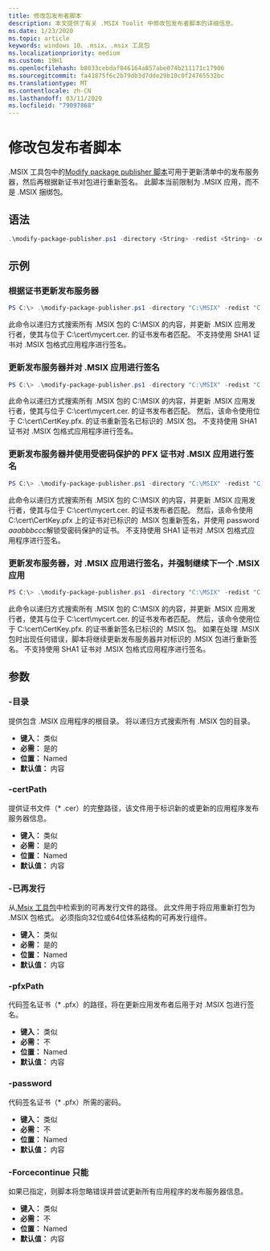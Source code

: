 ```yaml
---
title: 修改包发布者脚本
description: 本文提供了有关 .MSIX Toolit 中修改包发布者脚本的详细信息。
ms.date: 1/23/2020
ms.topic: article
keywords: windows 10、.msix、.msix 工具包
ms.localizationpriority: medium
ms.custom: 19H1
ms.openlocfilehash: b8033cebdaf046164a857abe074b211171c17906
ms.sourcegitcommit: fa41875f6c2b79db3d7dde29b10c0f24765532bc
ms.translationtype: MT
ms.contentlocale: zh-CN
ms.lasthandoff: 03/11/2020
ms.locfileid: "79097868"
---
```

# <a name="modify-package-publisher-script"></a>修改包发布者脚本

.MSIX 工具包中的[Modify package publisher 脚本](https://github.com/microsoft/MSIX-Toolkit/tree/master/Scripts/ModifyPackagePublisher)可用于更新清单中的发布服务器，然后再根据新证书对包进行重新签名。 此脚本当前限制为 .MSIX 应用，而不是 .MSIX 捆绑包。

## <a name="syntax"></a>语法

```powershell
.\modify-package-publisher.ps1 -directory <String> -redist <String> -certPath <String> [[-pfxPath] <String>] [[-Password] <String>] [[-forceContinue]<Switch>]
```

## <a name="examples"></a>示例

### <a name="update-the-publisher-based-on-the-certificate"></a>根据证书更新发布服务器

```powershell
PS C:\> .\modify-package-publisher.ps1 -directory "C:\MSIX" -redist "C:\MSIX-Toolkit\Redist" -certPath "C:\cert\mycert.cer"
```

此命令以递归方式搜索所有 .MSIX 包的 C:\MSIX 的内容，并更新 .MSIX 应用发行者，使其与位于 C:\cert\mycert.cer. 的证书发布者匹配。 不支持使用 SHA1 证书对 .MSIX 包格式应用程序进行签名。

### <a name="update-the-publisher-and-sign-the-msix-app"></a>更新发布服务器并对 .MSIX 应用进行签名

```powershell
PS C:\> .\modify-package-publisher.ps1 -directory "C:\MSIX" -redist "C:\MSIX-Toolkit\Redist" -certPath "C:\cert\mycert.cer" -pfxPath "C:\cert\CertKey.pfx"
```

此命令以递归方式搜索所有 .MSIX 包的 C:\MSIX 的内容，并更新 .MSIX 应用发行者，使其与位于 C:\cert\mycert.cer. 的证书发布者匹配。 然后，该命令使用位于 C:\cert\CertKey.pfx. 的证书重新签名已标识的 .MSIX 包。 不支持使用 SHA1 证书对 .MSIX 包格式应用程序进行签名。

### <a name="update-the-publisher-and-sign-the-msix-app-with-a-password-protected-pfx-certificate"></a>更新发布服务器并使用受密码保护的 PFX 证书对 .MSIX 应用进行签名

```powershell
PS C:\> .\modify-package-publisher.ps1 -directory "C:\MSIX" -redist "C:\MSIX-Toolkit\Redist" -certPath "C:\cert\mycert.cer" -pfxPath "C:\cert\CertKey.pfx" -password "aaabbbccc"
```

此命令以递归方式搜索所有 .MSIX 包的 C:\MSIX 的内容，并更新 .MSIX 应用发行者，使其与位于 C:\cert\mycert.cer. 的证书发布者匹配。 然后，该命令使用 C:\cert\CertKey.pfx 上的证书对已标识的 .MSIX 包重新签名，并使用 password *aaabbbccc*解锁受密码保护的证书。 不支持使用 SHA1 证书对 .MSIX 包格式应用程序进行签名。

### <a name="update-the-publisher-sign-the-msix-app-and-force-continue-to-next-msix-app"></a>更新发布服务器，对 .MSIX 应用进行签名，并强制继续下一个 .MSIX 应用

```powershell
PS C:\> .\modify-package-publisher.ps1 -directory "C:\MSIX" -redist "C:\MSIX-Toolkit\Redist" -certPath "C:\cert\mycert.cer" -pfxPath "C:\cert\CertKey.pfx" -forceContinue -pfxPath "C:\cert\CertKey.pfx"
```

此命令以递归方式搜索所有 .MSIX 包的 C:\MSIX 的内容，并更新 .MSIX 应用发行者，使其与位于 C:\cert\mycert.cer. 的证书发布者匹配。 然后，该命令使用位于 C:\cert\CertKey.pfx. 的证书重新签名已标识的 .MSIX 包。 如果在处理 .MSIX 包时出现任何错误，脚本将继续更新发布服务器并对标识的 .MSIX 包进行重新签名。 不支持使用 SHA1 证书对 .MSIX 包格式应用程序进行签名。

## <a name="parameters"></a>参数

### <a name="-directory"></a>-目录

提供包含 .MSIX 应用程序的根目录。 将以递归方式搜索所有 .MSIX 包的目录。

* **键入：** 类似
* **必需：** 是的
* **位置：** Named
* **默认值：** 内容

### <a name="-certpath"></a>-certPath

提供证书文件（* .cer）的完整路径，该文件用于标识新的或更新的应用程序发布服务器信息。

* **键入：** 类似
* **必需：** 是的
* **位置：** Named
* **默认值：** 内容

### <a name="-redist"></a>-已再发行

从[.Msix 工具包](https://aka.ms/msixtoolkit)中检索到的可再发行文件的路径。 此文件用于将应用重新打包为 .MSIX 包格式。 必须指向32位或64位体系结构的可再发行组件。

* **键入：** 类似
* **必需：** 是的
* **位置：** Named
* **默认值：** 内容

### <a name="-pfxpath"></a>-pfxPath

代码签名证书（* .pfx）的路径，将在更新应用发布者后用于对 .MSIX 包进行签名。

* **键入：** 类似
* **必需：** 不
* **位置：** Named
* **默认值：** 内容

### <a name="-password"></a>-password

代码签名证书（* .pfx）所需的密码。

* **键入：** 类似
* **必需：** 不
* **位置：** Named
* **默认值：** 内容

### <a name="-forcecontinue"></a>-Forcecontinue 只能

如果已指定，则脚本将忽略错误并尝试更新所有应用程序的发布服务器信息。

* **键入：** 类似
* **必需：** 不
* **位置：** Named
* **默认值：** 内容
